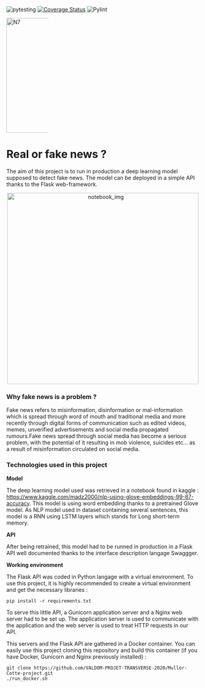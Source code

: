 ![pytesting](https://github.com/VALDOM-PROJET-TRANSVERSE-2020/Mullor-Cotte-project/workflows/pytesting/badge.svg)
[![Coverage Status](https://coveralls.io/repos/github/VALDOM-PROJET-TRANSVERSE-2020/Mullor-Cotte-project/badge.svg?branch=master)](https://coveralls.io/github/VALDOM-PROJET-TRANSVERSE-2020/Mullor-Cotte-project?branch=master)
![Pylint](https://github.com/VALDOM-PROJET-TRANSVERSE-2020/Mullor-Cotte-project/workflows/Pylint/badge.svg)

<img src="https://can7.fr/images/inp-enseeiht.jpg" width=300, style="max-width: 110px; display: inline" alt="N7"/>

# Real or fake news ?

The aim of this project is to run in production a deep learning model supposed to detect fake news. The model can be 
deployed in a simple API thanks to the Flask web-framework. 

<div align="center">
<img src="https://gosint.files.wordpress.com/2018/07/fake-news-vs-truth.jpg?w=768&h=445" width=500, style="display: block; margin-left: auto; margin-right: auto; text-align:center;" alt="notebook_img"/>
</div>

### Why fake news is a problem ?

Fake news refers to misinformation, disinformation or mal-information which is spread through word of mouth and traditional
media and more recently through digital forms of communication such as edited videos, memes, unverified advertisements and 
social media propagated rumours.Fake news spread through social media has become a serious problem, with the potential of 
it resulting in mob violence, suicides etc... as a result of misinformation circulated on social media.

### Technologies used in this project

**Model**

The deep learning model used was retrieved in a notebook found in kaggle : https://www.kaggle.com/madz2000/nlp-using-glove-embeddings-99-87-accuracy.
This model is using word embedding thanks to a pretrained Glove model. As NLP model used in dataset containing several 
sentences, this model is a RNN using LSTM layers which stands for Long short-term memory.

**API**

After being retrained, this model had to be runned in production in a Flask API well documented thanks to the interface 
description langage Swaggger. 

**Working environment**

The Flask API was coded in Python langage with a virtual environment. To use this project, it is highly recommended to 
create a virtual environment and get the necessary libraries :
```
pip install -r requirements.txt
```

To serve this little API, a Gunicorn application server and a Nginx web server had to be set up. The application server 
is used to communicate with the application and the web server is used to treat HTTP requests in our API.

This servers and the Flask API are gathered in a Docker container. You can easily use this project cloning this repository 
and build this container (if you have Docker, Gunicorn and Nginx previously installed) :
```
git clone https://github.com/VALDOM-PROJET-TRANSVERSE-2020/Mullor-Cotte-project.git
./run_docker.sh
```


